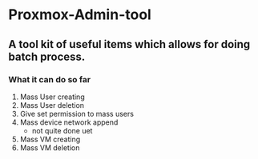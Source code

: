 # Proxmox-Admin-tool
## A tool kit of useful items which allows for doing batch process.

### What it can do so far

1. Mass User creating
2. Mass User deletion
3. Give set permission to mass users
4. Mass device network append
      * not quite done uet
5. Mass VM creating
6. Mass VM deletion
